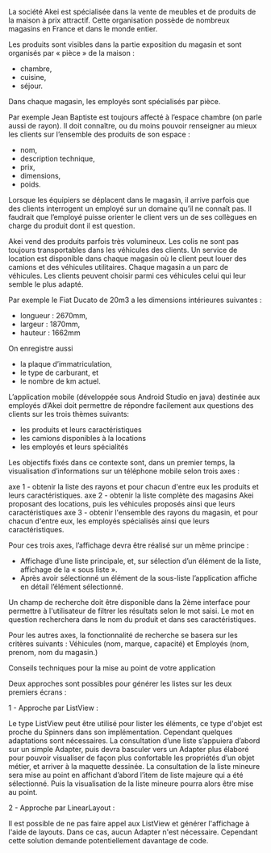 La société Akei est spécialisée dans la vente de meubles et de produits de la maison à prix attractif. Cette organisation possède de nombreux magasins en France et dans le monde entier. 

Les produits sont visibles dans la partie exposition du magasin et sont organisés par « pièce » de la maison : 
 
* chambre,  
* cuisine,  
* séjour. 

Dans chaque magasin, les employés sont spécialisés par pièce.

Par exemple Jean Baptiste est toujours affecté à l’espace chambre (on parle aussi de rayon). 
Il doit connaître, ou du moins pouvoir renseigner au mieux les clients sur l’ensemble des produits de son espace :  
 
* nom, 
* description technique, 
* prix, 
* dimensions, 
* poids.
 
Lorsque les équipiers se déplacent dans le magasin, il arrive parfois que des clients interrogent un employé sur un domaine qu’il ne connaît pas. 
Il faudrait que l’employé puisse orienter le client vers un de ses collègues en charge du produit dont il est question.
 
Akei vend des produits parfois très volumineux. Les colis ne sont pas toujours transportables dans les véhicules des clients. 
Un service de location est disponible dans chaque magasin où le client peut louer des camions et des véhicules utilitaires. 
Chaque magasin a un parc de véhicules. Les clients peuvent choisir parmi ces véhicules celui qui leur semble le plus adapté.
 
Par exemple le Fiat Ducato de 20m3 a les dimensions intérieures suivantes : 
 
* longueur : 2670mm, 
* largeur : 1870mm, 
* hauteur : 1662mm 

On enregistre aussi 

* la plaque d’immatriculation, 
* le type de carburant, et 
* le nombre de km actuel.

L’application mobile (développée sous Android Studio en java) destinée aux employés d’Akei doit permettre de répondre facilement aux questions des clients sur les trois thèmes suivants: 

* les produits et leurs caractéristiques
* les camions disponibles à la locations
* les employés et leurs spécialités

Les objectifs fixés dans ce contexte sont, dans un premier temps, la visualisation d’informations sur un téléphone mobile selon trois axes :

axe 1 - obtenir la liste des rayons et pour chacun d'entre eux les produits et leurs caractéristiques.
axe 2 - obtenir la liste complète des magasins Akei proposant des locations, puis les véhicules proposés ainsi que leurs caractéristiques
axe 3 - obtenir l'ensemble des rayons du magasin, et pour chacun d'entre eux, les employés spécialisés ainsi que leurs caractéristiques.

Pour ces trois axes, l’affichage devra être réalisé sur un même principe :

* Affichage d’une liste principale, et, sur sélection d’un élément de la liste, affichage de la « sous liste ». 
* Après avoir sélectionné un élément de la sous-liste l’application affiche en détail l’élément sélectionné. 

Un champ de recherche doit être disponible dans la 2ème interface pour permettre à l'utilisateur de filtrer les résultats selon le mot saisi. Le mot en question recherchera dans le nom du produit et dans ses caractéristiques.

Pour les autres axes, la fonctionnalité de recherche se basera sur les critères suivants : Véhicules (nom, marque, capacité) et Employés (nom, prenom, nom du magasin.)

Conseils techniques pour la mise au point de votre application

Deux approches sont possibles pour générer les listes sur les deux premiers écrans : 

1 - Approche par ListView : 

Le type ListView peut être utilisé pour lister les éléments, ce type d'objet est proche du Spinners dans son implémentation. Cependant quelques adaptations sont nécessaires.
La consultation d’une liste s’appuiera d’abord sur un simple Adapter, puis devra basculer vers un Adapter plus élaboré pour pouvoir visualiser de façon plus confortable les propriétés d’un objet métier, et arriver à la maquette dessinée. 
La consultation de la liste mineure sera mise au point en affichant d’abord l’item de liste majeure qui a été sélectionné. Puis la visualisation de la liste mineure pourra alors être mise au point. 

2 - Approche par LinearLayout : 

Il est possible de ne pas faire appel aux ListView et générer l'affichage à l'aide de layouts. Dans ce cas, aucun Adapter n'est nécessaire. Cependant cette solution demande potentiellement davantage de code.

